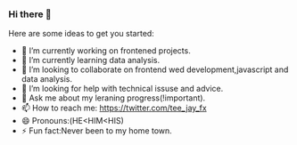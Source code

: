 ### Hi there 👋

Here are some ideas to get you started:

- 🔭 I’m currently working on frontened projects.
- 🌱 I’m currently learning data analysis.
- 👯 I’m looking to collaborate on frontend wed development,javascript and data analysis.
- 🤔 I’m looking for help with technical issuse and advice.
- 💬 Ask me about my leraning progress(!important).
- 📫 How to reach me: https://twitter.com/tee_jay_fx
- 😄 Pronouns:(HE<HIM<HIS)
- ⚡ Fun fact:Never been to my home town. 

